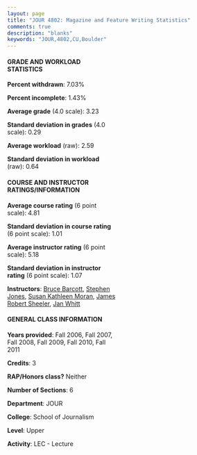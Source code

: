 ```yaml
---
layout: page
title: "JOUR 4802: Magazine and Feature Writing Statistics"
comments: true
description: "blanks"
keywords: "JOUR,4802,CU,Boulder"
---
```

<head>
<script src="https://ajax.googleapis.com/ajax/libs/jquery/2.1.3/jquery.min.js"></script>
<script src="https://dl.dropboxusercontent.com/s/pc42nxpaw1ea4o9/highcharts.js?dl=0"></script>
<!-- <script src="../assets/js/highcharts.js"></script> -->
<style type="text/css">@font-face {
	font-family: "Bebas Neue";
	src: url(https://www.filehosting.org/file/details/544349/BebasNeue Regular.otf) format("opentype");
	}
	h1.Bebas { 
		font-family: "Bebas Neue", Verdana, Tahoma;
	}
</style>
</head>
<body>
	<div id="container" style="float: right; width: 45%; height: 88%; margin-left: 2.5%; margin-right: 2.5%;"></div>
	<script language="JavaScript">
		$(document).ready(function() {
		var chart = {type: 'column'};
		var title = {text: 'Grade Distribution'};
		var xAxis = {categories: ['A','B','C','D','F'],crosshair: true};
		var yAxis = {min: 0,title: {text: 'Percentage'}};
		var tooltip = {headerFormat: '<center><b><span style="font-size:20px">{point.key}</span></b></center>',
		               pointFormat: '<td style="padding:0"><b>{point.y:.1f}%</b></td>',
		               footerFormat: '</table>',shared: true,useHTML: true};
		var plotOptions = {column: {pointPadding: 0.0,borderWidth: 0}};  
		var credits = {enabled: false};var series= [{name: 'Percent',data: [41.94,47.71,5.97,4.37,0.0,]}];
		var json = {};
		json.chart = chart;
		json.title = title;
		json.tooltip = tooltip;
		json.xAxis = xAxis;
		json.yAxis = yAxis;  
		json.series = series;
		json.plotOptions = plotOptions;  
		json.credits = credits;
		$('#container').highcharts(json);
	});
	</script>
</body>
			   
#### GRADE AND WORKLOAD STATISTICS

**Percent withdrawn**: 7.03%

**Percent incomplete**: 1.43%

**Average grade** (4.0 scale): 3.23

**Standard deviation in grades** (4.0 scale): 0.29

**Average workload** (raw): 2.59

**Standard deviation in workload** (raw): 0.64

#### COURSE AND INSTRUCTOR RATINGS/INFORMATION

**Average course rating** (6 point scale): 4.81

**Standard deviation in course rating** (6 point scale): 1.01

**Average instructor rating** (6 point scale): 5.18

**Standard deviation in instructor rating** (6 point scale): 1.07

**Instructors**: <a href='../../instructors/Bruce_Barcott'>Bruce Barcott</a>, <a href='../../instructors/Stephen_Jones'>Stephen Jones</a>, <a href='../../instructors/Susan_Kathleen_Moran'>Susan Kathleen Moran</a>, <a href='../../instructors/James_Robert_Sheeler'>James Robert Sheeler</a>, <a href='../../instructors/Jan_Whitt'>Jan Whitt</a>

#### GENERAL CLASS INFORMATION

**Years provided**: Fall 2006, Fall 2007, Fall 2008, Fall 2009, Fall 2010, Fall 2011

**Credits**: 3

**RAP/Honors class?** Neither

**Number of Sections**: 6

**Department**: JOUR

**College**: School of Journalism

**Level**: Upper

**Activity**: LEC - Lecture
